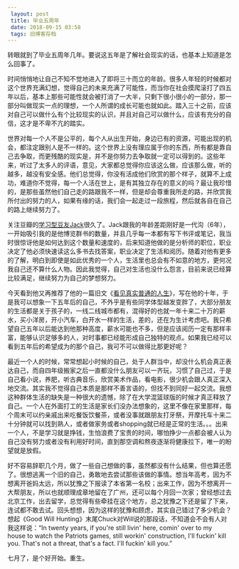 ```yaml
---
 layout: post
 title: 毕业五周年
 date: 2018-09-15 03:58
 tags: 旧博客存档
---
```

转眼就到了毕业五周年几年。要说这五年是了解社会现实的话，也基本上知道是怎么回事了。

时间悄悄地让自己不知不觉地进入了即将三十而立的年龄。很多人年轻的时候都对这个世界充满幻想，觉得自己的未来充满了可能性，而当你在社会摸爬滚打了四五年以后，基本上那些可能性就会被打消了一大半，只剩下很小很小的一部分，那一部分叫做现实一点的理想，一个人所谓的成长可能也就如此。踏入三十之前，应该对自己可以做什么有个比较现实的认识，并且对自己可以做什么，应该有充分的自信，这才是不卑不亢的踏实。

世界对每一个人不是公平的，每个人从出生开始，身边已有的资源，可能出现的机会，都注定跟别人是不一样的。这个世界上没有理应属于你的东西，所有都是靠自己去争取，而更残酷的现实是，并不是你努力去争取就一定可以得到的。这些年来，听过了太多人的评语，意见，大家都总觉得你应该这么做，应该那么做，听的越多，越没有安全感。他们总觉得，你没有活成他们欣赏的那个样子，就算不上成功，难道你不觉得，每一个人活在世上，是有其独立存在的意义的吗？最让我珍惜的，是那些虽然他们自己走的路跟我不一样，但是却会尊重我所走的路，并欣赏我所付出的努力的人，如果有缘的话，我们会一起走过一段旅程，然后就各自在自己的路上继续努力了。

关注豆瓣的[学习型豆友Jack](http://www.douban.com/people/huangyongtao/)很久了。Jack跟我的年龄差距刚好是一代沟（6年），一开始吸引我的是他博览群书的数量，并且几乎每一本都有写下书评或笔记，我当时很惊讶他是如何达到这个数量和速度的，后来知道他做的是分析师的职位，职业决定了他必须快速读这么多书去找答案，职业决定了生活和阅历。随着对他有更多的了解，明白到即使是如此优秀的一个人，生活里也总会有不如意的地方，更何况我自己还不算什么人物。因此我觉得，自己对生活也没什么怨言，目前来说已经算比较满足，继续努力为自己的梦想努力。

今天看到他又再推荐了他的一篇旧文《[看见真实普通的人生](http://www.douban.com/note/97941685/)》，写在他的十年，于是我可以想象一下五年后的自己，不外乎是有些同学体型越发变胖了，大部分朋友的生活都是关于孩子的，一线二线城市都有，混得好的也就一年十来二十万的薪水，买小洋房，开小汽车，白开水一样的生活，差的，还在为生计考虑吧。我只希望自己五年以后能达到他那种高度，薪水可能也不多，但是应该阅历一定有那样丰富，能够认识足够多的人，对时事都已经能形成自己独特的观点。如果我已经可以看到五年后的希望成为的那个自己，我可不可以做得比那更好呢？

最近一个人的时候，常常想起小时候的自己，处于人群当中，却没什么机会真正表达自己，而自四年级搬家之后一直都没什么朋友可以一齐玩，习惯了自己过，于是自己看小说，养肥，听古典音乐，欣赏美术作品，看电影，很少机会跟人真正深入地交流。其实我不觉得自己本质是那样不善言语的，但找不到同好一起交流。我想这种群体生活的缺失是一种很大的遗憾，除了在大学混篮球版的时候才真正释放了自己。一个人在外面打工的生活是家长们没办法想象的，这里不像在家里那样，每个周末可以约亲戚出来吃餐饭饮餐茶，或者没事就跟朋友打牙祭，开摩托车十来二十分钟就可以找到熟人，或者做家务或者shopping就已经是正常的生活。。。出来一个人，不是学习就是挣钱，生怕浪费了宝贵的时间，哪怕挣少一点都会被人认为自己没有努力或者没有利用好时间，直到那空调和熬夜逐渐将健康拉下，唯一的盼望就是放假。

好不容易辞职几个月，做了一些自己想做的事，虽然都没有什么结果，但也算还愿了。很想逃离一个旧的自己，勇敢地去尝试那些该做的事情。想当年高考，因为不想离开爸妈太远，所以犹豫之下报读了本省第一名校；出来工作，因为不想离开一大帮朋友，所以也就顺理成章地留在了广州，还可以每个月回一次家；曾经想过去北京工作，出去留学，总觉得有些牵挂在这个地方，总之犹豫之下还是留了下来，连试都不敢去试。回头想想，因为这样的犹豫和顾虑，其实自己错过了多少机会？想起《Good
Will Hunting》末尾Chuck对Will说的那段话，不知道会不会有人对我这样说：“In twenty years, if you're still
livin' here, comin' over to my house to watch the Patriots games, still
workin' construction, I'll fuckin' kill you. That's not a threat, that's a
fact. I'll fuckin' kill you.”

七月了，是个好开始。重生。


